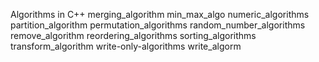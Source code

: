 Algorithms in C++
merging_algorithm
min_max_algo
numeric_algorithms
partition_algorithm
permutation_algorithms
random_number_algorithms
remove_algorithm
reordering_algorithms
sorting_algorithms
transform_algorithm
write-only-algorithms
write_algorm
